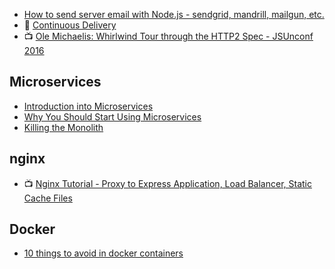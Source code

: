 - [How to send server email with Node.js - sendgrid, mandrill, mailgun, etc.](https://youtu.be/zrXOjWICmGw?list=PLoYCgNOIyGAApoDfJHjmMgGNlYenKg5jO)
- :notebook: [Continuous Delivery](https://medium.com/continuous-delivery/continuous-delivery-3a4a55baa58a#.zdbnne30w)
- :tv: [Ole Michaelis: Whirlwind Tour through the HTTP2 Spec - JSUnconf 2016](https://youtu.be/UBtU606qWOI)

## Microservices
- [Introduction into Microservices](https://specify.io/concepts/microservices)
- [Why You Should Start Using Microservices](https://blog.risingstack.com/why-you-should-start-using-microservices/)
- [Killing the Monolith](https://blog.risingstack.com/killing-the-monolithic-architecture/)

## nginx
- :tv: [Nginx Tutorial - Proxy to Express Application, Load Balancer, Static Cache Files](https://youtu.be/FJrs0Ar9asY)

## Docker
- [10 things to avoid in docker containers](http://developerblog.redhat.com/2016/02/24/10-things-to-avoid-in-docker-containers/)
